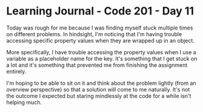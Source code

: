 # Learning Journal - Code 201 - Day 11

Today was rough for me because I was finding myself stuck multiple times on different problems. In hindsight, I'm noticing that I'm having trouble accessing specific property values when they are wrapped up in an object.

More specifically, I have trouble accessing the property values when I use a variable as a placeholder name for the key. It's something that I get stuck on a lot and it's something that prevented me from finishing the assignment entirely.

I'm hoping to be able to sit on it and think about the problem lightly (from an overview perspective) so that a solution will come to me naturally. It's not the outcome I expected but staring mindlessly at the code for a while isn't helping much.
